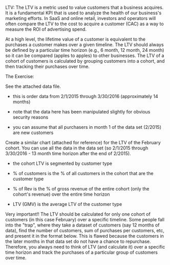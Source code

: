 LTV: The LTV is a metric used to value customers that a business acquires. It is a fundamental KPI that is used to analyze the health of our business's marketing efforts. In SaaS and online retail, investors and operators will often compare the LTV to the cost to acquire a customer (CAC) as a way to measure the ROI of advertising spend.

At a high level, the lifetime value of a customer is equivalent to the purchases a customer makes over a given timeline. The LTV should always be defined by a particular time horizon (e.g., 6 month, 12 month, 24 month) so it can be compared (apples to apples) to other businesses. The LTV of a cohort of customers is calculated by grouping customers into a cohort, and then tracking their purchases over time.


The Exercise:

See the attached data file.

- this is order data from 2/1/2015 through 3/30/2016 (approximately 14 months)

- note that the data here has been manipulated slightly for obvious security reasons

- you can assume that all purchasers in month 1 of the data set (2/2015) are new customers



Create a similar chart (attached for reference) for the LTV of the February cohort. You can use all the data in the data set (so 2/1/2015 through 3/30/2016 - 13 month time horizon after the end of 2/2015).

- the cohort LTV is segmented by customer type

- % of customers is the % of all customers in the cohort that are the customer type

- % of Rev is the % of gross revenue of the entire cohort (only the cohort's revenue) over the entire time horizon

- LTV (GMV) is the average LTV of the customer type

Very important!! The LTV should be calculated for only one cohort of customers (in this case February) over a specific timeline. Some people fall into the "trap", where they take a dataset of customers (say 12 months of data), find the number of customers, sum of purchases per customers, etc, and present it in the format below. This is flawed because the customers in the later months in that data set do not have a chance to repurchase. Therefore, you always need to think of LTV (and calculate it) over a specific time horizon and track the purchases of a particular group of customers over time.
